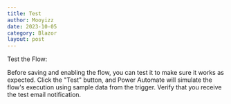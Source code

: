 ```yaml
---
title: Test
author: Mooyizz
date: 2023-10-05
category: Blazor
layout: post
---
```


Test the Flow:

Before saving and enabling the flow, you can test it to make sure it works as expected.
Click the "Test" button, and Power Automate will simulate the flow's execution using sample data from the trigger.
Verify that you receive the test email notification.
